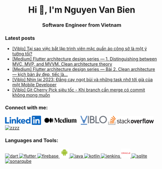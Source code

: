 <h1 align="center">Hi 👋, I'm Nguyen Van Bien</h1>
<h3 align="center">Software Engineer from Vietnam</h3>

### Latest posts
<!-- BLOG-POST-LIST:START -->
- [[Viblo] Tại sao việc bắt lập trình viên mặc quần áo công sở là một ý tưởng tồi?](https://viblo.asia/p/quora-tai-sao-viec-bat-lap-trinh-vien-mac-quan-ao-cong-so-la-mot-y-tuong-toi-3RlL5RYBVbB)
- [[Medium] Flutter architecture design series — 1. Distinguishing between MVC, MVP, and MVVM. Clean architecture theory](https://medium.com/@nvbien/flutter-architecture-design-series-1-b65d44238d7b)
- [[Medium] Flutter architecture design series — Bài 2. Clean architecture — kịch bản ấy đẹp, tiếc là…](https://medium.com/@nvbien/flutter-architecture-design-series-bài-2-clean-architecture-kịch-bản-ấy-đẹp-tiếc-là-ddce8a23d81b)
- [[Viblo] Nhìn lại 2023: Đắng cay ngọt bùi và những task nhớ tới già của một Mobile Developer](https://viblo.asia/p/nhin-lai-2023-dang-cay-ngot-bui-va-nhung-task-nho-toi-gia-cua-mot-mobile-developer-38X4EgoXLN2)
- [[Viblo] Git Cherry Pick siêu tốc - Khi branch cần merge có commit không mong muốn](https://viblo.asia/p/git-cherry-pick-sieu-toc-khi-branch-can-merge-co-commit-khong-mong-muon-38X4EP62VN2)
<!-- BLOG-POST-LIST:END -->

<h3 align="left">Connect with me:</h3>
<p align="left">
    <a href="https://linkedin.com/in/nvbien2000" target="blank"><img align="center"
            src="https://github.com/nvbien2000/nvbien2000/raw/main/linkedin.png" alt="nvbien2000" height="30" /></a>
    <a href="https://medium.com/@nvbien" target="blank"><img align="center"
            src="https://github.com/nvbien2000/nvbien2000/raw/main/medium.png" alt="@nvbien" height="30" /></a>
    <a href="https://viblo.asia/u/nvbien" target="blank"><img align="center"
            src="https://github.com/nvbien2000/nvbien2000/raw/main/viblo.png" alt="@nvbien" height="30" /></a>
    <a href="https://stackoverflow.com/users/19992458" target="blank"><img align="center"
            src="https://github.com/nvbien2000/nvbien2000/raw/main/stackoverflow.png" alt="19992458" height="30" /></a>
    <a href="https://www.hackerrank.com/nvbien2000" target="_blank"><img align="center" 
            src="https://img.shields.io/badge/-Hackerrank-2EC866?style=flat-square&logo=HackerRank&logoColor=white" alt="zzzz" height="30" /></a>
</p>

<h3 align="left">Languages and Tools:</h3>
<p align="left">
    <a href="https://dart.dev" target="_blank" rel="noreferrer">
        <img src="https://www.vectorlogo.zone/logos/dartlang/dartlang-icon.svg" alt="dart" height="30" />
    </a>
    <a href="https://flutter.dev" target="_blank" rel="noreferrer">
        <img src="https://www.vectorlogo.zone/logos/flutterio/flutterio-icon.svg" alt="flutter" height="30" />
    </a>
    <a href="https://firebase.google.com/" target="_blank" rel="noreferrer">
        <img src="https://www.vectorlogo.zone/logos/firebase/firebase-icon.svg" alt="firebase" height="30" />
    </a>
    <a href="https://developer.android.com" target="_blank" rel="noreferrer"> <img
            src="https://raw.githubusercontent.com/devicons/devicon/master/icons/android/android-original-wordmark.svg"
            alt="android" height="30" />
    </a>
    <a href="https://www.java.com" target="_blank" rel="noreferrer">
        <img src="https://1000logos.net/wp-content/uploads/2020/09/Java-Logo.png" alt="java" height="30" />
    </a>
    <a href="https://kotlinlang.org" target="_blank" rel="noreferrer">
        <img src="https://www.vectorlogo.zone/logos/kotlinlang/kotlinlang-icon.svg" alt="kotlin" height="30" />
    </a>
    <a href="https://www.jenkins.io" target="_blank" rel="noreferrer">
        <img src="https://www.vectorlogo.zone/logos/jenkins/jenkins-icon.svg" alt="jenkins" height="30" />
    </a>
    <a href="https://www.oracle.com/" target="_blank" rel="noreferrer">
        <img src="https://raw.githubusercontent.com/devicons/devicon/master/icons/oracle/oracle-original.svg"
            alt="oracle" height="30" />
    </a>
    <a href="https://www.sqlite.org/" target="_blank" rel="noreferrer">
        <img src="https://www.vectorlogo.zone/logos/sqlite/sqlite-icon.svg" alt="sqlite" height="30" />
    </a>
    <a href="https://www.sonarsource.com/products/sonarqube/" target="_blank" rel="noreferrer">
        <img src="https://cdn.worldvectorlogo.com/logos/sonarqube.svg" alt="sonarqube" height="30" />
    </a>
</p>
